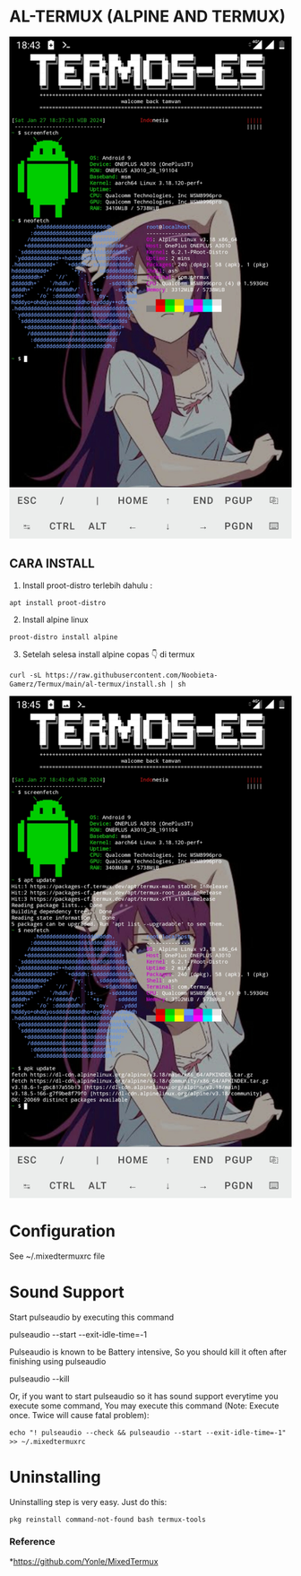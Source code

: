 AL-TERMUX (ALPINE AND TERMUX)
=============================
![noobieta screenshot](https://github.com/Noobieta-Gamerz/Termux/blob/main/al-termux/Screenshot_20240127-184323.jpg)
## CARA INSTALL
1. Install proot-distro terlebih dahulu :
```
apt install proot-distro
```
2. Install alpine linux
```
proot-distro install alpine
```
3. Setelah selesa install alpine copas 👇 di termux
```
curl -sL https://raw.githubusercontent.com/Noobieta-Gamerz/Termux/main/al-termux/install.sh | sh
```
![noobieta screenshoot](https://github.com/Noobieta-Gamerz/Termux/blob/main/al-termux/Screenshot_20240127-184531.jpg)

Configuration
=============
See ~/.mixedtermuxrc file

Sound Support
=============
Start pulseaudio by executing this command

  pulseaudio --start --exit-idle-time=-1

Pulseaudio is known to be Battery intensive, So you should kill it often after finishing using pulseaudio

  pulseaudio --kill

Or, if you want to start pulseaudio so it has sound support everytime you execute some command, You may execute this command (Note: Execute once. Twice will cause fatal problem):

```
echo "! pulseaudio --check && pulseaudio --start --exit-idle-time=-1" >> ~/.mixedtermuxrc
```
Uninstalling
============
Uninstalling step is very easy. Just do this:
```
pkg reinstall command-not-found bash termux-tools
```
### Reference
*https://github.com/Yonle/MixedTermux
